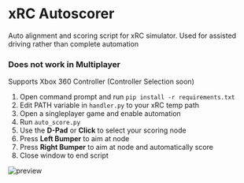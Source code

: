 # xRC Autoscorer
Auto alignment and scoring script for xRC simulator. Used for assisted driving rather than complete automation

### Does not work in Multiplayer

Supports Xbox 360 Controller (Controller Selection soon)

1. Open command prompt and run `pip install -r requirements.txt`
2. Edit PATH variable in `handler.py` to your xRC temp path
3. Open a singleplayer game and enable automation
4. Run `auto_score.py`
5. Use the **D-Pad** or **Click** to select your scoring node
6. Press **Left Bumper** to aim at node
7. Press **Right Bumper** to aim at node and automatically score
8. Close window to end script

![preview](https://github.com/denyahnov/xrc-autoscore/assets/60083582/a08da397-5fa5-4906-a23f-68507e4a01ba)
